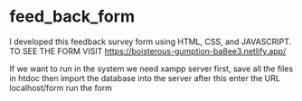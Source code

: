 # feed_back_form
I developed this feedback survey form using HTML, CSS, and JAVASCRIPT. TO SEE THE FORM VISIT https://boisterous-gumption-ba8ee3.netlify.app/

If we want to run in  the system we need xampp server
first, save all the files in htdoc then import the database into the server after this enter the URL localhost/form 
run the form
